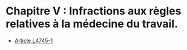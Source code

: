 # Chapitre V : Infractions aux règles relatives à la médecine du travail.

* [Article L4745-1](./LEGIARTI000024396521.md)
